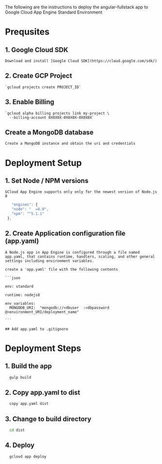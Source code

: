 
The following are the instructions to deploy the angular-fullstack app to Google Cloud App Engine Standard Environment

# Prequsites
  ## 1. Google Cloud SDK
    Download and install [Google Cloud SDK](https://cloud.google.com/sdk/)
  ## 2. Create GCP Project
    `gcloud projects create PROJECT_ID`
  ## 3. Enable Billing
    `gcloud alpha billing projects link my-project \ 
      --billing-account 0X0X0X-0X0X0X-0X0X0X`

  ## Create a MongoDB database
    Create a MongoDB instance and obtain the uri and credentials

# Deployment Setup
  ## 1. Set Node / NPM versions
    GCloud App Engine supports only only for the newest version of Node.js 8
 ```javascript
    "engines": {
    "node": "  =8.0",
    "npm": "^5.1.1"
  },
  ```

  ## 2. Create Application configuration file (app.yaml)
    A Node.js app in App Engine is configured through a file named app.yaml, that contains runtime, handlers, scaling, and other general settings including environment variables.

    create a 'app.yaml' file with the following contents

    ```json

    env: standard 

    runtime: nodejs8

    env_variables:
      MONGODB_URI:  "mongodb://<dbuser  :<dbpassword  @<environment_URI/deployment_name"
    
    ```

    ## Add app.yaml to .gitignore

# Deployment Steps
  ## 1. Build the app
  ```bash
    gulp build
  ```
  ## 2. Copy app.yaml to dist
  ```bash
    copy app.yaml dist
  ```
  ## 3. Change to build directory
  ```bash
    cd dist
  ```
  ## 4. Deploy
  ```bash
    gcloud app deploy
  ```
